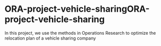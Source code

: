 # ORA-project-vehicle-sharingORA-project-vehicle-sharing
In this project, we use the methods in Operations Research to optimize the relocation plan of a vehicle sharing company
